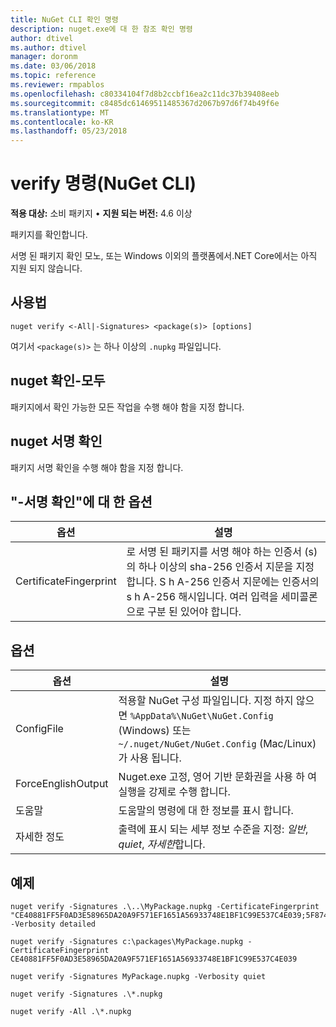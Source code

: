 ```yaml
---
title: NuGet CLI 확인 명령
description: nuget.exe에 대 한 참조 확인 명령
author: dtivel
ms.author: dtivel
manager: doronm
ms.date: 03/06/2018
ms.topic: reference
ms.reviewer: rmpablos
ms.openlocfilehash: c80334104f7d8b2ccbf16ea2c11dc37b39408eeb
ms.sourcegitcommit: c8485dc61469511485367d2067b97d6f74b49f6e
ms.translationtype: MT
ms.contentlocale: ko-KR
ms.lasthandoff: 05/23/2018
---
```

# <a name="verify-command-nuget-cli"></a>verify 명령(NuGet CLI)

**적용 대상:** 소비 패키지 &bullet; **지원 되는 버전:** 4.6 이상

패키지를 확인합니다.

서명 된 패키지 확인 모노, 또는 Windows 이외의 플랫폼에서.NET Core에서는 아직 지원 되지 않습니다.

## <a name="usage"></a>사용법

```cli
nuget verify <-All|-Signatures> <package(s)> [options]
```

여기서 `<package(s)>` 는 하나 이상의 `.nupkg` 파일입니다.

## <a name="nuget-verify--all"></a>nuget 확인-모두

패키지에서 확인 가능한 모든 작업을 수행 해야 함을 지정 합니다.

## <a name="nuget-verify--signatures"></a>nuget 서명 확인

패키지 서명 확인을 수행 해야 함을 지정 합니다.

## <a name="options-for-verify--signatures"></a>"-서명 확인"에 대 한 옵션

| 옵션 | 설명 |
| --- | --- |
| CertificateFingerprint | 로 서명 된 패키지를 서명 해야 하는 인증서 (s)의 하나 이상의 sha-256 인증서 지문을 지정 합니다. S h A-256 인증서 지문에는 인증서의 s h A-256 해시입니다. 여러 입력을 세미콜론으로 구분 된 있어야 합니다. |

## <a name="options"></a>옵션

| 옵션 | 설명 |
| --- | --- |
| ConfigFile | 적용할 NuGet 구성 파일입니다. 지정 하지 않으면 `%AppData%\NuGet\NuGet.Config` (Windows) 또는 `~/.nuget/NuGet/NuGet.Config` (Mac/Linux)가 사용 됩니다.|
| ForceEnglishOutput | Nuget.exe 고정, 영어 기반 문화권을 사용 하 여 실행을 강제로 수행 합니다. |
| 도움말 | 도움말의 명령에 대 한 정보를 표시 합니다. |
| 자세한 정도 | 출력에 표시 되는 세부 정보 수준을 지정: *일반*, *quiet*, *자세한*합니다. |

## <a name="examples"></a>예제

```cli
nuget verify -Signatures .\..\MyPackage.nupkg -CertificateFingerprint "CE40881FF5F0AD3E58965DA20A9F571EF1651A56933748E1BF1C99E537C4E039;5F874AAF47BCB268A19357364E7FBB09D6BF9E8A93E1229909AC5CAC865802E2" -Verbosity detailed

nuget verify -Signatures c:\packages\MyPackage.nupkg -CertificateFingerprint CE40881FF5F0AD3E58965DA20A9F571EF1651A56933748E1BF1C99E537C4E039

nuget verify -Signatures MyPackage.nupkg -Verbosity quiet

nuget verify -Signatures .\*.nupkg

nuget verify -All .\*.nupkg

```